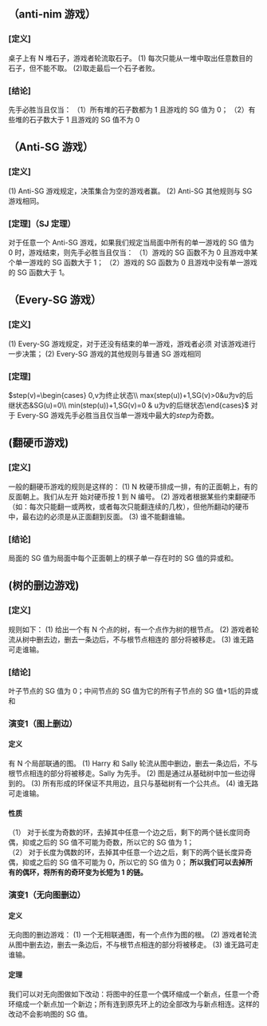 ## （anti-nim 游戏）
### **[**定义**]**
桌子上有 N 堆石子，游戏者轮流取石子。
(1) 每次只能从一堆中取出任意数目的石子，但不能不取。
(2)取走最后一个石子者败。

###  **[**结论**]**
先手必胜当且仅当：
（1）所有堆的石子数都为 1 且游戏的 SG 值为 0；
（2）有些堆的石子数大于 1 且游戏的 SG 值不为 0

 ## （Anti-SG 游戏）
### **[**定义**]** 
(1) Anti-SG 游戏规定，决策集合为空的游戏者赢。
(2) Anti-SG 其他规则与 SG 游戏相同。

### [定理]（SJ 定理） 
对于任意一个 Anti-SG 游戏，如果我们规定当局面中所有的单一游戏的 SG 值为 0 时，游戏结束，则先手必胜当且仅当：
（1）游戏的 SG 函数不为 0 且游戏中某个单一游戏的 SG 函数大于 1；
（2）游戏的 SG 函数为 0 且游戏中没有单一游戏的 SG 函数大于 1。

 ## （Every-SG 游戏）
### [定义] 
(1) Every-SG 游戏规定，对于还没有结束的单一游戏，游戏者必须
对该游戏进行一步决策；
(2) Every-SG 游戏的其他规则与普通 SG 游戏相同

### [定理] 
$step(v)=\begin{cases} 0,v为终止状态\\ max(step(u))+1,SG(v)>0&u为v的后继状态&SG(u)=0\\ min(step(u))+1,SG(v)=0 & u为v的后继状态\end{cases}$
对于 Every-SG 游戏先手必胜当且仅当单一游戏中最大的$step$为奇数。
## (翻硬币游戏)
### [定义]
一般的翻硬币游戏的规则是这样的：
(1) N 枚硬币排成一排，有的正面朝上，有的反面朝上。我们从左开
始对硬币按 1 到 N 编号。
(2) 游戏者根据某些约束翻硬币（如：每次只能翻一或两枚，或者每次只能翻连续的几枚），但他所翻动的硬币中，最右边的必须是从正面翻到反面。
(3) 谁不能翻谁输。

###  **[**结论**]**
局面的 SG 值为局面中每个正面朝上的棋子单一存在时的 SG 值的异或和。
## (树的删边游戏)
### [定义]
规则如下：
(1) 给出一个有 N 个点的树，有一个点作为树的根节点。
(2) 游戏者轮流从树中删去边，删去一条边后，不与根节点相连的
部分将被移走。
(3) 谁无路可走谁输。

###  **[**结论**]**
叶子节点的 SG 值为 0；中间节点的 SG 值为它的所有子节点的 SG 值+1后的异或和

### 演变1（图上删边）
#### 定义
有 N 个局部联通的图。
(1) Harry 和 Sally 轮流从图中删边，删去一条边后，不与根节点相连的部分将被移走。Sally 为先手。
(2) 图是通过从基础树中加一些边得到的。
(3) 所有形成的环保证不共用边，且只与基础树有一个公共点。
(4) 谁无路可走谁输。

#### 性质
（1） 对于长度为奇数的环，去掉其中任意一个边之后，剩下的两个链长度同奇偶，抑或之后的 SG 值不可能为奇数，所以它的 SG 值为 1；  
（2） 对于长度为偶数的环，去掉其中任意一个边之后，剩下的两个链长度异奇偶，抑或之后的 SG 值不可能为 0，所以它的 SG 值为 0；
**所以我们可以去掉所有的偶环，将所有的奇环变为长短为 1 的链。**

### 演变1（无向图删边）
#### 定义
无向图的删边游戏：
(1) 一个无相联通图，有一个点作为图的根。
(2) 游戏者轮流从图中删去边，删去一条边后，不与根节点相连的部分将被移走。
(3) 谁无路可走谁输。

#### 定理 
我们可以对无向图做如下改动：将图中的任意一个偶环缩成一个新点，任意一个奇环缩成一个新点加一个新边；所有连到原先环上的边全部改为与新点相连。这样的改动不会影响图的 SG 值。